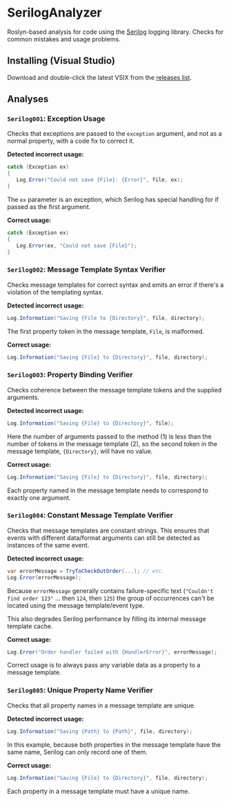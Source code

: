 # SerilogAnalyzer

Roslyn-based analysis for code using the [Serilog](http://serilog.net) logging library. Checks for common mistakes and usage problems.

## Installing (Visual Studio)

Download and double-click the latest VSIX from the [releases list](https://github.com/Suchiman/SerilogAnalyzer/releases).

## Analyses

### `Serilog001`: Exception Usage

Checks that exceptions are passed to the `exception` argument, and not as a normal property, with a code fix to correct it.

**Detected incorrect usage:**

```csharp
catch (Exception ex)
{
   Log.Error("Could not save {File}: {Error}", file, ex);
}
```

The `ex` parameter is an exception, which Serilog has special handling for if passed as the first argument.

**Correct usage:**

```csharp
catch (Exception ex)
{
   Log.Error(ex, "Could not save {File}");
}
```

### `Serilog002`: Message Template Syntax Verifier

Checks message templates for correct syntax and emits an error if there's a violation of the templating syntax.

**Detected incorrect usage:**

```csharp
Log.Information("Saving {File to {Directory}", file, directory);
```

The first property token in the message template, `File`, is malformed.

**Correct usage:**

```csharp
Log.Information("Saving {File} to {Directory}", file, directory);
```

### `Serilog003`: Property Binding Verifier

Checks coherence between the message template tokens and the supplied arguments.

**Detected incorrect usage:**

```csharp
Log.Information("Saving {File} to {Directory}", file);
```

Here the number of arguments passed to the method (1) is less than the number of tokens in the message template (2), so the second token in the message template, `{Directory}`, will have no value.

**Correct usage:**

```csharp
Log.Information("Saving {File} to {Directory}", file, directory);
```

Each property named in the message template needs to correspond to exactly one argument.

### `Serilog004`: Constant Message Template Verifier

Checks that message templates are constant strings. This ensures that events with different data/format arguments can still be detected as instances of the same event.

**Detected incorrect usage:**

```csharp
var errorMessage = TryToCheckOutOrder(...); // etc.
Log.Error(errorMessage);
```

Because `errorMessage` generally contains failure-specific text (`"Couldn't find order 123"` ... then `124`, then `125`) the group of occurrences can't be located using the message template/event type.

This also degrades Serilog performance by filling its internal message template cache.

**Correct usage:**

```csharp
Log.Error("Order handler failed with {HandlerError}", errorMessage);
```

Correct usage is to always pass any variable data as a property to a message template.

### `Serilog005`: Unique Property Name Verifier

Checks that all property names in a message template are unique.

**Detected incorrect usage:**

```csharp
Log.Information("Saving {Path} to {Path}", file, directory); 
```

In this example, because both properties in the message template have the same name, Serilog can only record one of them.

**Correct usage:**

```csharp
Log.Information("Saving {File} to {Directory}", file, directory); 
```

Each property in a message template must have a unique name.

